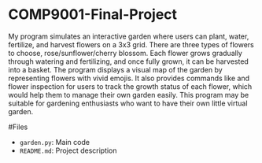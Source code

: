 # COMP9001-Final-Project

My program simulates an interactive garden where users can plant, water, fertilize, and harvest flowers on a 3x3 grid. There are three types of flowers to choose, rose/sunflower/cherry blossom. Each flower grows gradually through watering and fertilizing, and once fully grown, it can be harvested into a basket. The program displays a visual map of the garden by representing flowers with vivid emojis. It also provides commands like and flower inspection for users to track the growth status of each flower, which would help them to manage their own garden easily. This program may be suitable for gardening enthusiasts who want to have their own little virtual garden.

#Files
- `garden.py`: Main code
- `README.md`: Project description
